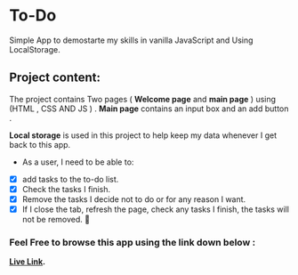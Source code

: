 # To-Do
Simple App to demostarte my skills in vanilla JavaScript and Using LocalStorage.

## Project content:
The project contains Two pages ( **Welcome page** and **main page** ) using (HTML , CSS AND JS ) .
**Main page** contains an input box and an add button .

**Local storage** is used in this project to help keep my data whenever I get back to this app.

- As a user, I need to be able to:<br>
- [x] add tasks to the to-do list.<br>
- [x] Check the tasks I finish.<br>
- [x] Remove the tasks I decide not to do or for any reason I want.<br>
- [x] If I close the tab, refresh the page, check any tasks I finish, the tasks will not be removed. :partying_face:<br> 

### Feel Free to browse this app using the link down below :
**[Live Link](https://ibtisam-hemmo.github.io/To-Do/).**
